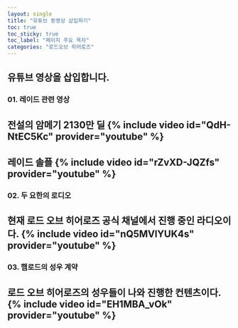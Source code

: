 ```yaml
---
layout: single
title: "유튜브 동영상 삽입하기"
toc: true
toc_sticky: true
toc_label: "페이지 주요 목차"
categories: "로드오브 히어로즈"
---
```


유튜브 영상을 삽입합니다.
---

### 01. 레이드 관련 영상

전설의 암메기 2130만 딜
{% include video id="QdH-NtEC5Kc" provider="youtube" %}
---
레이드 솔플
{% include video id="rZvXD-JQZfs" provider="youtube" %}
---
### 02. 두 요한의 로디오

현재 로드 오브 히어로즈 공식 채널에서 진행 중인 라디오이다. 
{% include video id="nQ5MVlYUK4s" provider="youtube" %}
---
### 03. 햄로드의 성우 계약

로드 오브 히어로즈의 성우들이 나와 진행한 컨텐츠이다. 
{% include video id="EH1MBA_vOk" provider="youtube" %}
---

